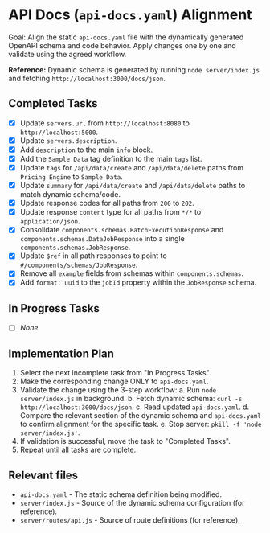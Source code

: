 # API Docs (`api-docs.yaml`) Alignment

Goal: Align the static `api-docs.yaml` file with the dynamically generated OpenAPI schema and code behavior. Apply changes one by one and validate using the agreed workflow.

**Reference:** Dynamic schema is generated by running `node server/index.js` and fetching `http://localhost:3000/docs/json`.

## Completed Tasks
- [x] Update `servers.url` from `http://localhost:8080` to `http://localhost:5000`.
- [x] Update `servers.description`.
- [x] Add `description` to the main `info` block.
- [x] Add the `Sample Data` tag definition to the main `tags` list.
- [x] Update `tags` for `/api/data/create` and `/api/data/delete` paths from `Pricing Engine` to `Sample Data`.
- [x] Update `summary` for `/api/data/create` and `/api/data/delete` paths to match dynamic schema/code.
- [x] Update response codes for all paths from `200` to `202`.
- [x] Update response `content` type for all paths from `*/*` to `application/json`.
- [x] Consolidate `components.schemas.BatchExecutionResponse` and `components.schemas.DataJobResponse` into a single `components.schemas.JobResponse`.
- [x] Update `$ref` in all path responses to point to `#/components/schemas/JobResponse`.
- [x] Remove all `example` fields from schemas within `components.schemas`.
- [x] Add `format: uuid` to the `jobId` property within the `JobResponse` schema.

## In Progress Tasks
- [ ] *None*

## Implementation Plan

1.  Select the next incomplete task from "In Progress Tasks".
2.  Make the corresponding change ONLY to `api-docs.yaml`.
3.  Validate the change using the 3-step workflow:
    a.  Run `node server/index.js` in background.
    b.  Fetch dynamic schema: `curl -s http://localhost:3000/docs/json`.
    c.  Read updated `api-docs.yaml`.
    d.  Compare the relevant section of the dynamic schema and `api-docs.yaml` to confirm alignment for the specific task.
    e.  Stop server: `pkill -f 'node server/index.js'`.
4.  If validation is successful, move the task to "Completed Tasks".
5.  Repeat until all tasks are complete.

## Relevant files

- `api-docs.yaml` - The static schema definition being modified.
- `server/index.js` - Source of the dynamic schema configuration (for reference).
- `server/routes/api.js` - Source of route definitions (for reference). 